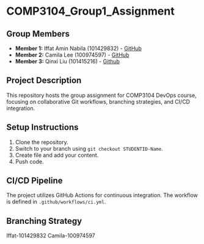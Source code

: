 # COMP3104_Group1_Assignment

## Group Members
- **Member 1:** Iffat Amin Nabila (101429832) - [GitHub](https://github.com/Iffat-Amin/COMP3104_Group68_Assignment/tree/main)
- **Member 2:** Camila Lee (100974597) - [GitHub](https://https://github.com/20cml)
- **Member 3:** Qinxi Liu (101415216) - [Github](https://github.com/qxlt)

## Project Description
This repository hosts the group assignment for COMP3104 DevOps course, focusing on collaborative Git workflows, branching strategies, and CI/CD integration.

## Setup Instructions
1. Clone the repository.
2. Switch to your branch using `git checkout STUDENTID-Name`.
3. Create file and add your content.
4. Push code.

## CI/CD Pipeline
The project utilizes GitHub Actions for continuous integration. The workflow is defined in `.github/workflows/ci.yml`.

## Branching Strategy
Iffat-101429832
Camila-100974597
